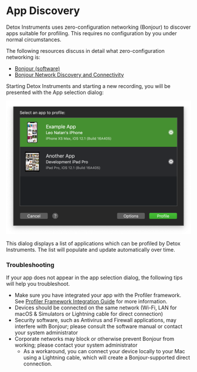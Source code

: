 # App Discovery

Detox Instruments uses zero-configuration networking (Bonjour) to discover apps suitable for profiling. This requires no configuration by you under normal circumstances. 

The following resources discuss in detail what zero-configuration networking is:

- [Bonjour (software)](https://en.wikipedia.org/wiki/Bonjour_(software))
- [Bonjour Network Discovery and Connectivity](https://developer.apple.com/videos/play/wwdc2011/211/)

Starting Detox Instruments and starting a new recording, you will be presented with the App selection dialog:

![App Discovered](Resources/Readme_Discovered.png "App Discovered")

This dialog displays a list of applications which can be profiled by Detox Instruments. The list will populate and update automatically over time.

### Troubleshooting

If your app does not appear in the app selection dialog, the following tips will help you troubleshoot.

- Make sure you have integrated your app with the Profiler framework. See [Profiler Framework Integration Guide](/Documentation/XcodeIntegrationGuide.md) for more information.
- Devices should be connected on the same network (Wi-Fi, LAN for macOS & Simulators or Lightning cable for direct connection)
- Security software, such as Antivirus and Firewall applications, may interfere with Bonjour; please consult the software manual or contact your system administrator
- Corporate networks may block or otherwise prevent Bonjour from working; please contact your system administrator
  - As a workaround, you can connect your device locally to your Mac using a Lightning cable, which will create a Bonjour-supported direct connection.
